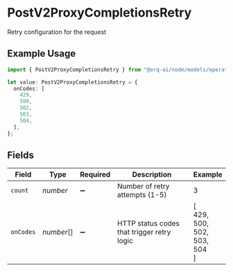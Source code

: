 # PostV2ProxyCompletionsRetry

Retry configuration for the request

## Example Usage

```typescript
import { PostV2ProxyCompletionsRetry } from "@orq-ai/node/models/operations";

let value: PostV2ProxyCompletionsRetry = {
  onCodes: [
    429,
    500,
    502,
    503,
    504,
  ],
};
```

## Fields

| Field                                      | Type                                       | Required                                   | Description                                | Example                                    |
| ------------------------------------------ | ------------------------------------------ | ------------------------------------------ | ------------------------------------------ | ------------------------------------------ |
| `count`                                    | *number*                                   | :heavy_minus_sign:                         | Number of retry attempts (1-5)             | 3                                          |
| `onCodes`                                  | *number*[]                                 | :heavy_minus_sign:                         | HTTP status codes that trigger retry logic | [<br/>429,<br/>500,<br/>502,<br/>503,<br/>504<br/>] |